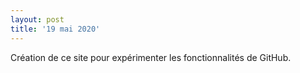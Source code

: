 ```yaml
---
layout: post
title: '19 mai 2020'
---
```

Création de ce site pour expérimenter les fonctionnalités de GitHub.
